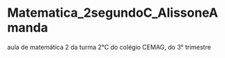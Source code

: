 # Matematica_2segundoC_AlissoneAmanda
aula de matemática 2 da turma 2°C do colégio CEMAG, do 3° trimestre
